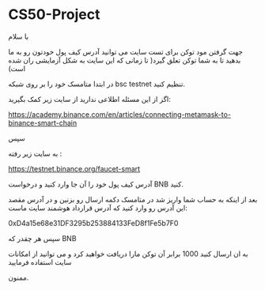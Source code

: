 # CS50-Project

با سلام

جهت گرفتن مود توکن برای تست سایت می توانید آدرس کیف پول خودتون رو به ما بدهید تا به شما توکن تعلق گیرد( تا زمانی که این سایت به شکل آزمایشی ران شده است)

در ابتدا متامسک خود را بر روی شبکه bsc testnet تنظیم کنید.

اگز از این مسئله اطلاعی ندارید از سایت زیر کمک بگیرید:

https://academy.binance.com/en/articles/connecting-metamask-to-binance-smart-chain

سپس

به سایت زیر رفته :

https://testnet.binance.org/faucet-smart

آدرس کیف پول خود را آن جا وارد کنید و درخواست BNB کنید.

بعد از اینکه به حساب شما واریز شد در متامسک دکمه ارسال رو بزنین و در آدرس مقصد این آدرس رو وارد کنید که آدرس قرارداد هوشمند سایت ماست:

0xD4a15e68e31DF3295b253884133FeD8f1Fe5b7F0

سپس هر چقدر که BNB 

به ان ارسال کنید 1000 برابر آن توکن مارا دریافت خواهید کرد و می توانید از امکانات سایت استفاده فرمایید

ممنون.

